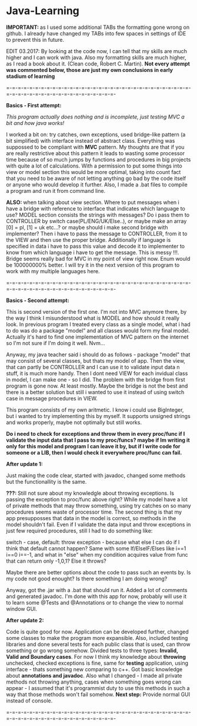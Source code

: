 # Java-Learning

<b> IMPORTANT: </b>as I used some additional TABs the formatting gone wrong on github. I already have changed my TABs into few spaces in settings of IDE to prevent this in future. 

EDIT 03.2017: By looking at the code now, I can tell that my skills are much higher and I can work with java. Also my formatting skills are much higher, as I read a book about it. (Clean code, Robert C. Martin).
<b> Not every attempt was commented below, those are just my own conclusions in early stadium of learning </b>

=-=-=-=-=-=-=-=-=-=-=-=-=-=-=-=-=-=-=-=-=-=-=-=-=-=-=-=-=-=-=-=-=-=-=-=-=-=-=-=-=-=-=-=-=-=-=-=-=-=-=-

<b> Basics - First attempt: </b> 

<i>This program actually does nothing and is incomplete, just testing MVC a bit and how java works!</i>

I worked a bit on: try catches, own exceptions, used bridge-like pattern (a bit simplified) with interface instead of abstract class. Everything was suppossed to be compliant with <b>MVC</b> pattern. My thoughts are that if you are really restrictive about this pattern it leads to wasting some processor time because of so much jumps by functions and procedures in big projects with quite a lot of calculations. With a permission to put some things into view or model section this would be more optimal, taking into count fact that you need to be aware of not letting anything go bad by the code itself or anyone who would develop it further. 
Also, I made a .bat files to compile a program and run it from command line.
 
<b>ALSO: </b> when talking about view section. Where to put messages when i have a bridge with reference to interface that indicates which language to use? MODEL section consists the strings with messages? Do i pass them to CONTROLLER by switch case(PL/ENG/UK/Else..), or maybe make an array [0] = pl, [1] = uk etc...? or maybe should i make second bridge with implementer? Then i have to pass the message to CONTROLLER, from it to the VIEW and then use the proper bridge. Additionally if language is specified in data i have to pass this value and decode it to implementer to know from which language i have to get the message. This is messy !!!.
Bridge seems really bad for MVC in my point of view right now. Enum would be 100000000% better. I will try it in the next version of this program to work with my multiple languages here. 

=-=-=-=-=-=-=-=-=-=-=-=-=-=-=-=-=-=-=-=-=-=-=-=-=-=-=-=-=-=-=-=-=-=-=-=-=-=-=-=-=-=-=-=-=-=-=-=-=-=-=-

<b> Basics - Second attempt: </b>

This is second version of the first one. I'm not into MVC anymore there, by the way I think I misunderstood what is MODEL and how should it really look. In previous program I treated every class as a single model, what i had to do was do a package "model" and all classes would form my final model. Actually it's hard to find one implementation of MVC pattern on the internet so I'm not sure if I'm doing it well. Nvm...

Anyway, my java teacher said i should do as follows - package "model" that may consist of several classes, but thats my model of app.
Then the view, that can partly be CONTROLLER and I can use it to validate input data n stuff, it is much more handy. Then I dont need VIEW for each invidual class in model, I can make one - so I did. The problem with the bridge from first program is gone now. At least mostly. Maybe the bridge is not the best and there is a better solution but still i wanted to use it instead of using switch case in message procedures in VIEW.

This program consists of my own aritmetic. I know i could use BigInteger, but i wanted to try implementing this by myself. It supports unsigned strings and works properly, maybe not optimally but still works.

<b> Do i need to check for exceptions and throw them in every proc/func if I validate the input data that I pass to my proc/funcs? maybe if Im writing it only for this model and program I can leave it by, but if I write code for someone or a LIB, then I would check it everywhere proc/func can fail. </b>

<b> After update 1: </b>

Just making the code clear, started with javadoc, changed some methods but the functionallity is the same.

<b>???: </b>Still not sure about my knowledgle about throwing exceptions. Is passing the exception to proc/func above right? While my model have a lot of private methods that may throw something, using try catches on so many procedures seems waste of processor time. The second thing is that my app presupposses that data in the model is correct, so methods in the model shouldn't fail. Even if I validate the data input and throw exceptions in just few required procedures, still I had to do something like:

switch - case, default: throw exception - because what else I can do if I think that default cannot happen? Same with some If/ElseIF/Elses like i==1 i==0 i==-1, and what in "else" when my condition acquires value from func that can return only -1,0,1? Else it throws?

Maybe there are better options about the code to pass such an events by. Is my code not good enought? Is there something I am doing wrong?

Anyway, got the .jar with a .bat that should run it. Added a lot of comments and generated javadoc. I'm done with this app for now, probably will use it to learn some @Tests and @Annotations or to change the view to normal window GUI.

<b> After update 2: </b>

Code is quite good for now. Application can be developed further, changed some classes to make the program more expansible. Also, included testing libraries and done several tests for each public class that is used, can throw something or go wrong somehow. Divided tests to three types: <b>Invalid, Valid and Boundary cases</b>. For now I think my knowledge about <b>throwing</b> unchecked, checked exceptions is fine, same for <b>testing</b> application, using interface - thats something new comparing to c++. Got basic knowledge about <b>annotations and javadoc</b>.
Also what I changed - I made all private methods not throwing anything, cases when something goes wrong can appear - I assumed that it's programmist duty to use this methods in such a way that those methods won't fail somehow.
<b>Next step:</b> Provide normal GUI instead of console.

=-=-=-=-=-=-=-=-=-=-=-=-=-=-=-=-=-=-=-=-=-=-=-=-=-=-=-=-=-=-=-=-=-=-=-=-=-=-=-=-=-=-=-=-=-=-=-=-=-=-=-
